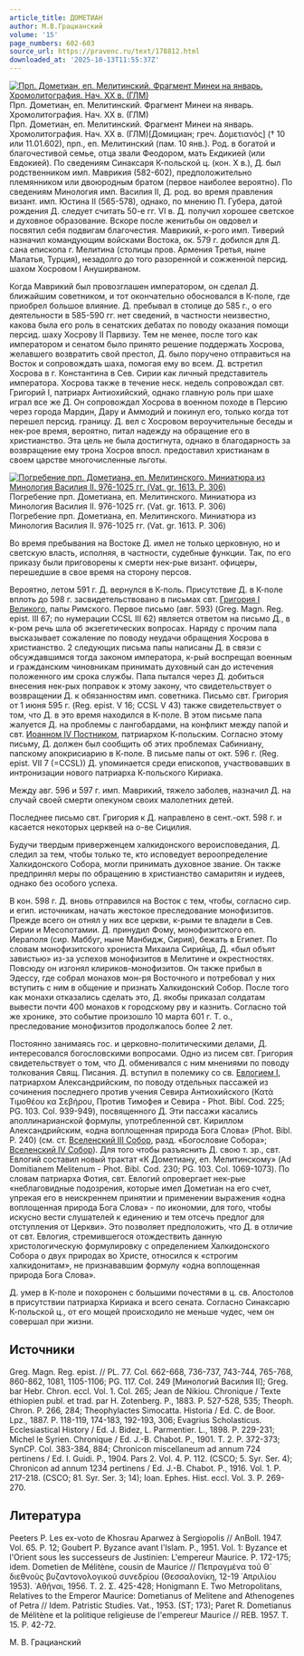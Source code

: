 ```yaml
---
article_title: ДОМЕТИАН
author: М.В.Грацианский
volume: '15'
page_numbers: 602-603
source_url: https://pravenc.ru/text/178812.html
downloaded_at: '2025-10-13T11:55:37Z'
---
```


[![Прп. Дометиан, еп. Мелитинский. Фрагмент Минеи на январь. Хромолитография. Нач. XX в. (ГЛМ)](https://pravenc.ru/data/014/484/1234/i200.jpg "Кликните для увеличения картинки")](https://pravenc.ru/data/014/484/1234/i400.jpg)Прп. Дометиан, еп. Мелитинский. Фрагмент Минеи на январь. Хромолитография. Нач. XX в. (ГЛМ)  
Прп. Дометиан, еп. Мелитинский. Фрагмент Минеи на январь. Хромолитография. Нач. XX в. (ГЛМ)[Домициан; греч. Δομετιανός] († 10 или 11.01.602), прп., еп. Мелитинский (пам. 10 янв.). Род. в богатой и благочестивой семье, отца звали Феодором, мать Екдикией (или Евдокией). По сведениям Синаксаря К-польской ц. (кон. Х в.), Д. был родственником имп. Маврикия (582-602), предположительно племянником или двоюродным братом (первое наиболее вероятно). По сведениям Минология имп. Василия II, Д. род. во время правления визант. имп. Юстина II (565-578), однако, по мнению П. Губера, датой рождения Д. следует считать 50-е гг. VI в. Д. получил хорошее светское и духовное образование. Вскоре после женитьбы он овдовел и посвятил себя подвигам благочестия. Маврикий, к-рого имп. Тиверий назначил командующим войсками Востока, ок. 579 г. добился для Д. сана епископа г. Мелитина (столицы пров. Армения Третья, ныне Малатья, Турция), незадолго до того разоренной и сожженной персид. шахом Хосровом I Ануширваном.

Когда Маврикий был провозглашен императором, он сделал Д. ближайшим советником, и тот окончательно обосновался в К-поле, где приобрел большое влияние. Д. пребывал в столице до 585 г., о его деятельности в 585-590 гг. нет сведений, в частности неизвестно, какова была его роль в сенатских дебатах по поводу оказания помощи персид. шаху Хосрову II Парвизу. Тем не менее, после того как императором и сенатом было принято решение поддержать Хосрова, желавшего возвратить свой престол, Д. было поручено отправиться на Восток и сопровождать шаха, помогая ему во всем. Д. встретил Хосрова в г. Константина в Сев. Сирии как личный представитель императора. Хосрова также в течение неск. недель сопровождал свт. Григорий I, патриарх Антиохийский, однако главную роль при шахе играл все же Д. Он сопровождал Хосрова в военном походе в Персию через города Мардин, Дару и Аммодий и покинул его, только когда тот перешел персид. границу. Д. вел с Хосровом вероучительные беседы и нек-рое время, вероятно, питал надежду на обращение его в христианство. Эта цель не была достигнута, однако в благодарность за возвращение ему трона Хосров впосл. предоставил христианам в своем царстве многочисленные льготы.

[![Погребение прп. Дометиана, еп. Мелитинского. Миниатюра из Минология Василия II. 976-1025 гг. (Vat. gr. 1613. P. 306)](https://pravenc.ru/data/149/484/1234/i200.jpg "Кликните для увеличения картинки")](https://pravenc.ru/data/149/484/1234/i400.jpg)Погребение прп. Дометиана, еп. Мелитинского. Миниатюра из Минология Василия II. 976-1025 гг. (Vat. gr. 1613. P. 306)  
Погребение прп. Дометиана, еп. Мелитинского. Миниатюра из Минология Василия II. 976-1025 гг. (Vat. gr. 1613. P. 306)

Во время пребывания на Востоке Д. имел не только церковную, но и светскую власть, исполняя, в частности, судебные функции. Так, по его приказу были приговорены к смерти нек-рые визант. офицеры, перешедшие в свое время на сторону персов.

Вероятно, летом 591 г. Д. вернулся в К-поль. Присутствие Д. в К-поле вплоть до 598 г. засвидетельствовано в письмах свт. [Григория I Великого](<https://pravenc.ru/text/Григорий I Великий.html>), папы Римского. Первое письмо (авг. 593) (Greg. Magn. Reg. epist. III 67; по нумерации CCSL III 62) является ответом на письмо Д., в к-ром речь шла об экзегетических вопросах. Наряду с прочим папа высказывает сожаление по поводу неудачи обращения Хосрова в христианство. 2 следующих письма папы написаны Д. в связи с обсуждавшимся тогда законом императора, к-рый воспрещал военным и гражданским чиновникам принимать духовный сан до истечения положенного им срока службы. Папа пытался через Д. добиться внесения нек-рых поправок к этому закону, что свидетельствует о возвращении Д. к обязанностям имп. советника. Письмо свт. Григория от 1 июня 595 г. (Reg. epist. V 16; CCSL V 43) также свидетельствует о том, что Д. в это время находился в К-поле. В этом письме папа жалуется Д. на проблемы с лангобардами, на конфликт между папой и свт. [Иоанном IV Постником](<https://pravenc.ru/text/Иоанном IV Постником.html>), патриархом К-польским. Согласно этому письму, Д. должен был сообщить об этих проблемах Сабиниану, папскому апокрисиарию в К-поле. В письме папы от окт. 596 г. (Reg. epist. VII 7 (=CCSL)) Д. упоминается среди епископов, участвовавших в интронизации нового патриарха К-польского Кириака.

Между авг. 596 и 597 г. имп. Маврикий, тяжело заболев, назначил Д. на случай своей смерти опекуном своих малолетних детей.

Последнее письмо свт. Григория к Д. направлено в сент.-окт. 598 г. и касается некоторых церквей на о-ве Сицилия.

Будучи твердым приверженцем халкидонского вероисповедания, Д. следил за тем, чтобы только те, кто исповедует вероопределение Халкидонского Собора, могли принимать духовное звание. Он также предпринял меры по обращению в христианство самаритян и иудеев, однако без особого успеха.

В кон. 598 г. Д. вновь отправился на Восток с тем, чтобы, согласно сир. и егип. источникам, начать жестокое преследование монофизитов. Прежде всего он отнял у них все церкви, к-рыми те владели в Сев. Сирии и Месопотамии. Д. принудил Фому, монофизитского еп. Иераполя (сир. Маббуг, ныне Манбидж, Сирия), бежать в Египет. По словам монофизитского хрониста Михаила Сирийца, Д. «был объят завистью» из-за успехов монофизитов в Мелитине и окрестностях. Повсюду он изгонял клириков-монофизитов. Он также прибыл в Эдессу, где собрал монахов мон-ря Восточного и потребовал у них вступить с ним в общение и признать Халкидонский Собор. После того как монахи отказались сделать это, Д. якобы приказал солдатам вывести почти 400 монахов к городскому рву и казнить. Согласно той же хронике, это событие произошло 10 марта 601 г. Т. о., преследование монофизитов продолжалось более 2 лет.

Постоянно занимаясь гос. и церковно-политическими делами, Д. интересовался богословскими вопросами. Одно из писем свт. Григория свидетельствует о том, что Д. обменивался с ним мнениями по поводу толкования Свящ. Писания. Д. вступил в полемику со св. [Евлогием I](<https://pravenc.ru/text/Евлогием I.html>), патриархом Александрийским, по поводу отдельных пассажей из сочинения последнего против учения Севира Антиохийского (Κατὰ Τιμοθέου κα Σεβήρου, Против Тимофея и Севира - Phot. Bibl. Cod. 225; PG. 103. Col. 939-949), посвященного Д. Эти пассажи касались аполлинарианской формулы, употребленной свт. Кириллом Александрийским, «одна воплощенная природа Бога Слова» (Phot. Bibl. P. 240) (см. ст. [Вселенский III Собор](<https://pravenc.ru/text/Вселенский III Собор.html>), разд. «Богословие Собора»; [Вселенский IV Собор](<https://pravenc.ru/text/Вселенский IV Собор.html>)). Для того чтобы разъяснить Д. свою т. зр., свт. Евлогий составил новый трактат 
«К Дометиану, еп. Мелитинскому» (Ad Domitianem Melitenum - Phot. Bibl. Cod. 230; PG. 103. Col. 1069-1073). По словам патриарха Фотия, свт. Евлогий опровергает нек-рые «неблаговидные подозрения, которые имел Дометиан на его счет, упрекая его в неискреннем принятии и применении выражения «одна воплощенная природа Бога Слова» - по икономии, для того, чтобы искусно вести слушателей к единению и тем отсечь предлог для отступления от Церкви». Это позволяет предположить, что Д. в отличие от свт. Евлогия, стремившегося отождествить данную христологическую формулировку с определением Халкидонского Собора о двух природах во Христе, относился к «строгим халкидонитам», не признававшим формулу «одна воплощенная природа Бога Слова».

Д. умер в К-поле и похоронен с большими почестями в ц. св. Апостолов в присутствии патриарха Кириака и всего сената. Согласно Синаксарю К-польской ц., от его мощей происходило не меньше чудес, чем он совершал при жизни.

## Источники

Greg. Magn. Reg. epist. // PL. 77. Col. 662-668, 736-737, 743-744, 765-768, 860-862, 1081, 1105-1106; PG. 117. Col. 249 [Минологий Василия II]; Greg. bar Hebr. Chron. eccl. Vol. 1. Col. 265; Jean de Nikiou. Chronique / Texte éthiopien publ. et trad. par H. Zotenberg. P., 1883. P. 527-528, 535; Theoph. Chron. P. 266, 284; Theophylactes Simocatta. Historia / Ed. C. de Boor. Lpz., 1887. P. 118-119, 174-183, 192-193, 306; Evagrius Scholasticus. Ecclesiastical History / Ed. J. Bidez, L. Parmentier. L., 1898. P. 229-231; Michel le Syrien. Chronique / Ed. J.-B. Chabot. P., 1901. T. 2. P. 372-373; SynCP. Col. 383-384, 884; Chronicon miscellaneum ad annum 724 pertinens / Ed. I. Guidi. P., 1904. Pars 2. Vol. 4. P. 112. (CSCO; 5. Syr. Ser. 4); Chronicon ad annum 1234 pertinens / Ed. J.-B. Chabot. P., 1916. Vol. 1. P. 217-218. (CSCO; 81. Syr. Ser. 3; 14); Ioan. Ephes. Hist. eccl. Vol. 3. P. 269-270.

## Литература

Peeters P. Les ex-voto de Khosrau Aparwez à Sergiopolis // AnBoll. 1947. Vol. 65. P. 12; Goubert P. Byzance avant l'Islam. P., 1951. Vol. 1: Byzance et l'Orient sous les successeurs de Justinien: L'empereur Maurice. P. 172-175; idem. Dometien de Mélitène, cousin de Maurice // Πεπραγμένα τοῦ Θ´ διεθνοῦς βυζαντονολογικοῦ συνεδρίου (Θεσσαλονίκη, 12-19 ᾿Απριλίου 1953). ᾿Αθῆναι, 1956. T. 2. Σ. 425-428; Honigmann E. Two Metropolitans, Relatives to the Emperor Maurice: Dometianus of Melitene and Athenogenes of Petra // Idem. Patristic Studies. Vat., 1953. (ST; 173); Paret R. Dometianus de Mélitène et la politique religieuse de l'empereur Maurice // REB. 1957. T. 15. P. 42-72.

М. В. Грацианский
